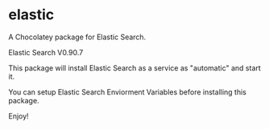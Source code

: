 elastic
=======

A Chocolatey package for Elastic Search.

Elastic Search V0.90.7

This package will install Elastic Search as a service as "automatic" and start it. 

You can setup Elastic Search Enviorment Variables before installing this package. 

Enjoy!


